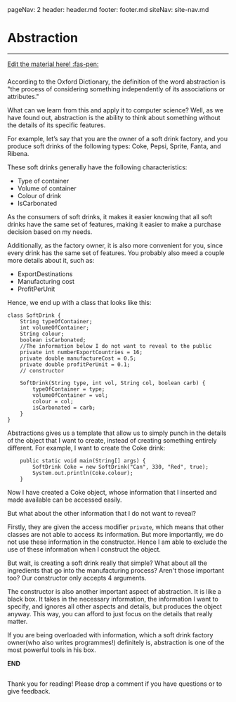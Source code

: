 <frontmatter>
  pageNav: 2
  header: header.md
  footer: footer.md
  siteNav: site-nav.md
</frontmatter>

<br> 

# Abstraction
<hr>

<!-- DO NOT DELETE THIS LINK AND PLEASE WRITE BELOW THIS LINK-->
[Edit the material here! :fas-pen:](https://github.com/nus-cs2030/1920-s2/edit/master/contents/textbook/lecture01/abstraction/abstraction.md)
<!-- DO NOT DELETE THIS LINK AND PLEASE WRITE BELOW THIS LINK-->

### 

According to the Oxford Dictionary, the definition of the word abstraction is "the process of considering something independently of its associations or attributes." 

What can we learn from this and apply it to computer science? Well, as we have found out, abstraction is the ability to think about something without the details of its specific features. 

For example, let’s say that you are the owner of a soft drink factory, and you produce soft drinks of the following types: Coke, Pepsi, Sprite, Fanta, and Ribena.

These soft drinks generally have the following characteristics:

- Type of container
- Volume of container
- Colour of drink
- IsCarbonated

As the consumers of soft drinks, it makes it easier knowing that all soft drinks have the same set of features, making it easier to make a purchase decision based on my needs. 

Additionally, as the factory owner, it is also more convenient for you, since every drink has the same set of features. You probably also meed a couple more details about it, such as:

- ExportDestinations
- Manufacturing cost
- ProfitPerUnit

Hence, we end up with a class that looks like this:
 
```
class SoftDrink {
    String typeOfContainer;
    int volumeOfContainer;
    String colour;
    boolean isCarbonated;
    //The information below I do not want to reveal to the public
    private int numberExportCountries = 16;
    private double manufactureCost = 0.5;
    private double profitPerUnit = 0.1;
    // constructor
    
    SoftDrink(String type, int vol, String col, boolean carb) {
        typeOfContainer = type;
        volumeOfContainer = vol;
        colour = col;
        isCarbonated = carb;
    }
}
```

Abstractions gives us a template that allow us to simply punch in the details of the object that I want to create, instead of creating something entirely different. For example, I want to create the Coke drink:
```
    public static void main(String[] args) {
        SoftDrink Coke = new SoftDrink("Can", 330, "Red", true);
        System.out.println(Coke.colour);
    }
```

Now I have created a Coke object, whose information that I inserted and made available can be accessed easily. 

But what about the other information that I do not want to reveal?

Firstly, they are given the access modifier `private`, which means that other classes are not able to access its information.
But more importantly, we do not use these information in the constructor. Hence I am able to exclude the use of these information 
when I construct the object.

But wait, is creating a soft drink really that simple? What about all the ingredients that go into the manufacturing process? Aren't those important too? Our constructor only accepts 4 arguments. 

The constructor is also another important aspect of abstraction. It is like a black box. It takes in the necessary information, the information I want to specify, and ignores all other aspects and details, but produces the object anyway. This way, you can afford to just focus on the details that really matter.

If you are being overloaded with information, which a soft drink factory owner(who also writes programmes!) definitely is, abstraction is one of the most powerful tools in his box.

**END**

##
Thank you for reading! Please drop a comment if you have questions or to give feedback.
